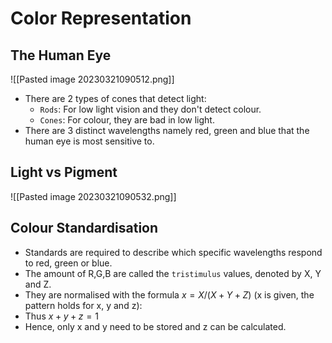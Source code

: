 # Color Representation

## The Human Eye
![[Pasted image 20230321090512.png]]
* There are 2 types of cones that detect light:
	* `Rods`: For low light vision and they don't detect colour.
	* `Cones`: For colour, they are bad in low light.
* There are 3 distinct wavelengths namely red, green and blue that the human eye is most sensitive to.

## Light vs Pigment
![[Pasted image 20230321090532.png]]

## Colour Standardisation
* Standards are required to describe which specific wavelengths respond to red, green or blue.
* The amount of R,G,B are called the `tristimulus` values, denoted by X, Y and Z.
* They are normalised with the formula $x = X/(X + Y + Z)$ (x is given, the pattern holds for x, y and z):
* Thus $x + y + z = 1$
* Hence, only x and y need to be stored and z can be calculated.


